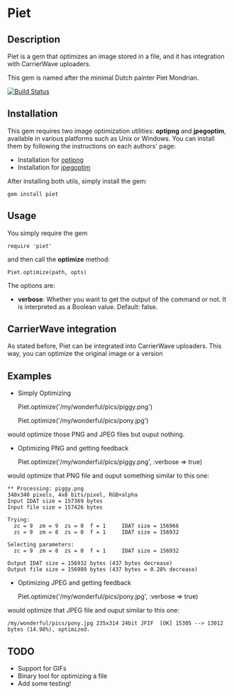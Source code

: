 Piet
======

Description
-----------

Piet is a gem that optimizes an image stored in a file, and it has
integration with CarrierWave uploaders.

This gem is named after the minimal Dutch painter Piet Mondrian.

[![Build Status](https://secure.travis-ci.org/albertbellonch/piet.png)](http://travis-ci.org/albertbellonch/piet)

Installation
------------

This gem requires two image optimization utilities: **optipng** and
**jpegoptim**, available in various platforms such as Unix or Windows.
You can install them by following the instructions on each authors'
page:

* Installation for [optipng](http://optipng.sourceforge.net/)
* Installation for [jpegoptim](http://freecode.com/projects/jpegoptim)

After installing both utils, simply install the gem:

    gem install piet

Usage
-----

You simply require the gem

    require 'piet'

and then call the **optimize** method:

    Piet.optimize(path, opts)

The options are:

* **verbose**: Whether you want to get the output of the command or not. It is interpreted as a Boolean value. Default: false.


CarrierWave integration
-----------------------

As stated before, Piet can be integrated into CarrierWave uploaders.
This way, you can optimize the original image or a version

Examples
--------

* Simply Optimizing

    Piet.optimize('/my/wonderful/pics/piggy.png')

    Piet.optimize('/my/wonderful/pics/pony.jpg')

would optimize those PNG and JPEG files but ouput nothing.

* Optimizing PNG and getting feedback

    Piet.optimize('/my/wonderful/pics/piggy.png', :verbose => true)

would optimize that PNG file and ouput something similar to this one:

    ** Processing: piggy.png
    340x340 pixels, 4x8 bits/pixel, RGB+alpha
    Input IDAT size = 157369 bytes
    Input file size = 157426 bytes

    Trying:
      zc = 9  zm = 9  zs = 0  f = 1		IDAT size = 156966
      zc = 9  zm = 8  zs = 0  f = 1		IDAT size = 156932

    Selecting parameters:
      zc = 9  zm = 8  zs = 0  f = 1		IDAT size = 156932

    Output IDAT size = 156932 bytes (437 bytes decrease)
    Output file size = 156989 bytes (437 bytes = 0.28% decrease)

* Optimizing JPEG and getting feedback

    Piet.optimize('/my/wonderful/pics/pony.jpg', :verbose => true)

would optimize that JPEG file and ouput similar to this one:

    /my/wonderful/pics/pony.jpg 235x314 24bit JFIF  [OK] 15305 --> 13012 bytes (14.98%), optimized.

TODO
----

* Support for GIFs
* Binary tool for optimizing a file
* Add some testing!
